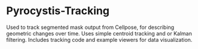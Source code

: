 # Pyrocystis-Tracking
Used to track segmented mask output from Cellpose, for describing geometric changes over time. Uses simple centroid tracking and or Kalman filtering.
Includes tracking code and example viewers for data visualization.

